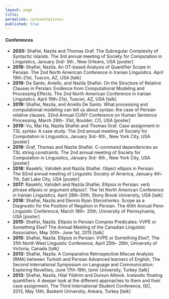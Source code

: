 ```yaml
---
layout: page
title: 
permalink: /presentations/
published: true
--- 
```

#### Conferences
- **2020:**	Shafiei, Nazila and Thomas Graf. The Subregular Complexity of Syntactic Islands. The 3rd annual meeting of Society for Computation in Linguistics, January 2nd- 5th , New Orleans, USA [poster]
- **2019:**	Shafiei, Nazila. An OT-based Analysis of Quantifier Scope in Persian. The 2nd North American Conference in Iranian Linguistics. April 19th-21st, Tuscon, AZ, USA [talk]
- **2019:** 	De Santo, Aniello, and Nazila Shafiei. On the Structure of Relative Clauses in Persian: Evidence from Computational Modeling and Processing Effects. The 2nd North American Conference in Iranian Linguistics. April 19th-21st, Tuscon, AZ, USA [talk]
- **2019:** 	Shafiei, Nazila, and Aniello De Santo. What processing and computational modeling can tell us about syntax: the case of Persian relative clauses.  32nd Annual CUNY Conference on Human Sentence Processing, March 29th- 31st, Boulder, CO, USA [poster]
- **2019:** 	Vu, Mai Ha, Nazila Shafiei and Thomas Graf. Case assignment in TSL syntax: A case study. The 2nd annual meeting of Society for Computation in Linguistics, January 3rd- 6th , New York City, USA [poster]
- **2019:**	Graf, Thomas and Nazila Shafiei. C-command dependencies as TSL string constraints. The 2nd annual meeting of Society for Computation in Linguistics, January 3rd- 6th , New York City, USA [poster]
- **2018:**	Rasekhi, Vahideh and Nazila Shafiei. Object ellipsis in Persian. The 92nd annual meeting of Linguistic Society of America, January 4th-7th, Salt Lake City, USA [poster]
- **2017:**	Rasekhi, Vahideh and Nazila Shafiei. Ellipsis in Persian: verb phrase ellipsis or argument ellipsis?. The 1st North American Conference in Iranian Linguistics, April 28th-30th, Stony Brook University, USA [talk]
- **2016:**	Shafiei, Nazila and Dennis Ryan Storoshenko. Scope as a Diagnostic for the Position of Negation in Persian. The 40th Annual Penn Linguistic Conference, March 18th- 20th, University of Pennsylvania, USA [poster]
- **2015:**	Shafiei, Nazila. Ellipsis in Persian Complex Predicates: VVPE or Something Else? The Annual Meeting of the Canadian Linguistic Association, May 30th- June 1st, 2015 [talk]
- **2015:**	Shafiei, Nazila. Ellipsis in Persian: VVPE or Something Else?, The 31th North West Linguistic Conference, April  25th- 26th, University of Victoria, Canada [talk]
- **2013:**	Shafiei, Nazila. A Comparative Retrospective Miscue Analysis (RMA) between Turkish and Persian Advanced learners of English, The Second International Symposium on Language and Communication: Exploring Novelties, June 17th-19th, Izmir University, Turkey [talk]		    
- **2013:**	Shafiei, Nazila, Hilal Yildirim and Dursun Altinok. Icelandic floating quantifiers: A deeper look at the different approaches to them and their case assignment, The Third International Student Conference, ISC, 2013, May 14th, Baskent University, Ankara, Turkey [talk]
